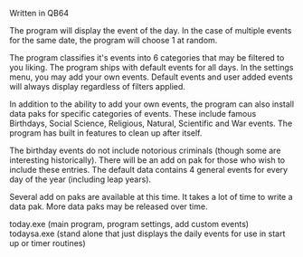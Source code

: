 Written in QB64

The program will display the event of the day. In the case of
multiple events for the same date, the program will choose 1 at random.

The program classifies it's events into 6 categories that may be 
filtered to you liking. The program ships with default events for all days. 
In the settings menu, you may add your own events. Default events and user 
added events will always display regardless of filters applied.

In addition to the ability to add your own events, the program can also
install data paks for specific categories of events. These include famous
Birthdays, Social Science, Religious, Natural, Scientific and War events.
The program has built in features to clean up after itself.

The birthday events do not include notorious criminals (though some are
interesting historically). There will be an add on pak for those who wish
to include these entries.  The default data contains 4 general events for 
every day of the year (including leap years). 

Several add on paks are available at this time. It takes a lot of time to 
write a data pak. More data paks may be released over time.

today.exe (main program, program settings, add custom events)
todaysa.exe (stand alone that just displays the daily events for use in start up or timer routines)
